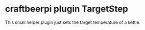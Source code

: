 # craftbeerpi plugin TargetStep

This small helper plugin just sets the target temperature of a kettle.
